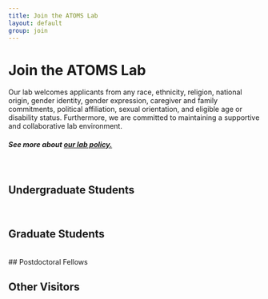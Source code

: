 ```yaml
---
title: Join the ATOMS Lab
layout: default
group: join
---
```


# Join the ATOMS Lab
Our lab welcomes applicants from any race, ethnicity, religion, national origin, gender identity, gender expression, caregiver and family commitments, political affiliation, sexual orientation, and eligible age or disability status. Furthermore, we are committed to maintaining a supportive and collaborative lab environment.
##### See more about [our lab policy.](/compact/)



<!-- Currently we have **open positions** for people with the following skills:
[Specialist](https://aprecruit.ucsf.edu/JPF03325) who will engage in research projects and also manage daily wet lab operations. -->
<br/>


## Undergraduate Students 
<br/>

## Graduate Students
<br/>
## Postdoctoral Fellows
<br/>

## Other Visitors

